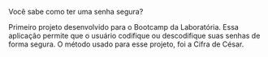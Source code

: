 Você sabe como ter uma senha segura?

Primeiro projeto desenvolvido para o Bootcamp da Laboratória.
Essa aplicação permite que o usuário codifique ou descodifique suas senhas de forma segura.
O método usado para esse projeto, foi a Cifra de César.
